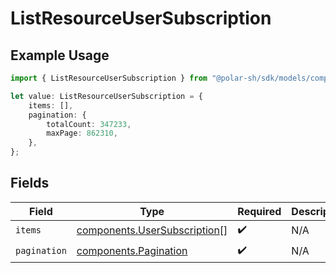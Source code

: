 # ListResourceUserSubscription

## Example Usage

```typescript
import { ListResourceUserSubscription } from "@polar-sh/sdk/models/components";

let value: ListResourceUserSubscription = {
    items: [],
    pagination: {
        totalCount: 347233,
        maxPage: 862310,
    },
};
```

## Fields

| Field                                                                        | Type                                                                         | Required                                                                     | Description                                                                  |
| ---------------------------------------------------------------------------- | ---------------------------------------------------------------------------- | ---------------------------------------------------------------------------- | ---------------------------------------------------------------------------- |
| `items`                                                                      | [components.UserSubscription](../../models/components/usersubscription.md)[] | :heavy_check_mark:                                                           | N/A                                                                          |
| `pagination`                                                                 | [components.Pagination](../../models/components/pagination.md)               | :heavy_check_mark:                                                           | N/A                                                                          |